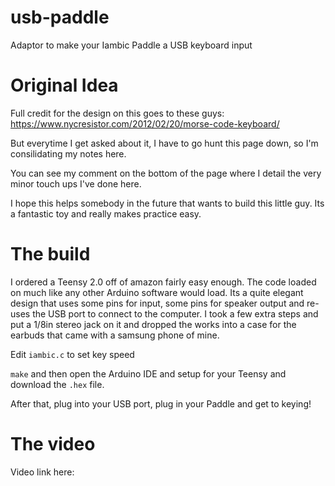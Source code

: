 # usb-paddle
Adaptor to make your Iambic Paddle a USB keyboard input


# Original Idea
Full credit for the design on this goes to these guys:  https://www.nycresistor.com/2012/02/20/morse-code-keyboard/

But everytime I get asked about it, I have to go hunt this page down, so I'm consilidating my notes here.  

You can see my comment on the bottom of the page where I detail the very minor touch ups I've done here.

I hope this helps somebody in the future that wants to build this little guy.  Its a fantastic toy and really makes practice easy.

# The build

I ordered a Teensy 2.0 off of amazon fairly easy enough.  The code loaded on much like any other Arduino software would load.  Its a quite elegant design that uses some pins for input, some pins for speaker output and re-uses the USB port to connect to the computer. I took a few extra steps and put a 1/8in stereo jack on it and dropped the works into a case for the earbuds that came with a samsung phone of mine.

Edit `iambic.c` to set key speed

`make` and then open the Arduino IDE and setup for your Teensy and download the `.hex` file.

After that, plug into your USB port, plug in your Paddle and get to keying!

# The video

Video link here: <insert video link when done>
